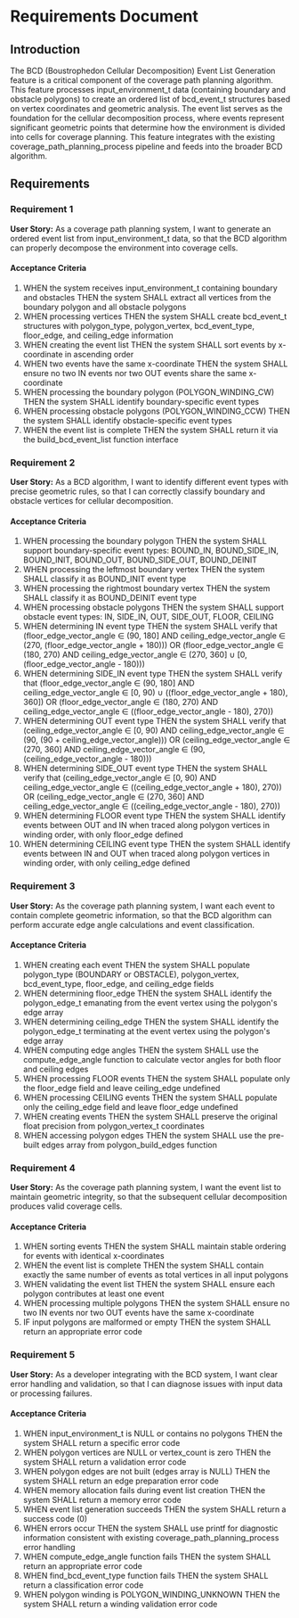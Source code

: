 # Requirements Document

## Introduction

The BCD (Boustrophedon Cellular Decomposition) Event List Generation feature is a critical component of the coverage path planning algorithm. This feature processes input_environment_t data (containing boundary and obstacle polygons) to create an ordered list of bcd_event_t structures based on vertex coordinates and geometric analysis. The event list serves as the foundation for the cellular decomposition process, where events represent significant geometric points that determine how the environment is divided into cells for coverage planning. This feature integrates with the existing coverage_path_planning_process pipeline and feeds into the broader BCD algorithm.

## Requirements

### Requirement 1

**User Story:** As a coverage path planning system, I want to generate an ordered event list from input_environment_t data, so that the BCD algorithm can properly decompose the environment into coverage cells.

#### Acceptance Criteria

1. WHEN the system receives input_environment_t containing boundary and obstacles THEN the system SHALL extract all vertices from the boundary polygon and all obstacle polygons
2. WHEN processing vertices THEN the system SHALL create bcd_event_t structures with polygon_type, polygon_vertex, bcd_event_type, floor_edge, and ceiling_edge information
3. WHEN creating the event list THEN the system SHALL sort events by x-coordinate in ascending order
4. WHEN two events have the same x-coordinate THEN the system SHALL ensure no two IN events nor two OUT events share the same x-coordinate
5. WHEN processing the boundary polygon (POLYGON_WINDING_CW) THEN the system SHALL identify boundary-specific event types
6. WHEN processing obstacle polygons (POLYGON_WINDING_CCW) THEN the system SHALL identify obstacle-specific event types
7. WHEN the event list is complete THEN the system SHALL return it via the build_bcd_event_list function interface

### Requirement 2

**User Story:** As a BCD algorithm, I want to identify different event types with precise geometric rules, so that I can correctly classify boundary and obstacle vertices for cellular decomposition.

#### Acceptance Criteria

1. WHEN processing the boundary polygon THEN the system SHALL support boundary-specific event types: BOUND_IN, BOUND_SIDE_IN, BOUND_INIT, BOUND_OUT, BOUND_SIDE_OUT, BOUND_DEINIT
2. WHEN processing the leftmost boundary vertex THEN the system SHALL classify it as BOUND_INIT event type
3. WHEN processing the rightmost boundary vertex THEN the system SHALL classify it as BOUND_DEINIT event type
4. WHEN processing obstacle polygons THEN the system SHALL support obstacle event types: IN, SIDE_IN, OUT, SIDE_OUT, FLOOR, CEILING
5. WHEN determining IN event type THEN the system SHALL verify that (floor_edge_vector_angle ∈ (90, 180] AND ceiling_edge_vector_angle ∈ (270, (floor_edge_vector_angle + 180))) OR (floor_edge_vector_angle ∈ (180, 270) AND ceiling_edge_vector_angle ∈ (270, 360] ∪ [0, (floor_edge_vector_angle - 180)))
6. WHEN determining SIDE_IN event type THEN the system SHALL verify that (floor_edge_vector_angle ∈ (90, 180] AND ceiling_edge_vector_angle ∈ [0, 90) ∪ ((floor_edge_vector_angle + 180), 360]) OR (floor_edge_vector_angle ∈ (180, 270) AND ceiling_edge_vector_angle ∈ ((floor_edge_vector_angle - 180), 270))
7. WHEN determining OUT event type THEN the system SHALL verify that (ceiling_edge_vector_angle ∈ [0, 90) AND ceiling_edge_vector_angle ∈ (90, (90 + ceiling_edge_vector_angle))) OR (ceiling_edge_vector_angle ∈ (270, 360] AND ceiling_edge_vector_angle ∈ (90, (ceiling_edge_vector_angle - 180)))
8. WHEN determining SIDE_OUT event type THEN the system SHALL verify that (ceiling_edge_vector_angle ∈ [0, 90) AND ceiling_edge_vector_angle ∈ ((ceiling_edge_vector_angle + 180), 270)) OR (ceiling_edge_vector_angle ∈ (270, 360] AND ceiling_edge_vector_angle ∈ ((ceiling_edge_vector_angle - 180), 270))
9. WHEN determining FLOOR event type THEN the system SHALL identify events between OUT and IN when traced along polygon vertices in winding order, with only floor_edge defined
10. WHEN determining CEILING event type THEN the system SHALL identify events between IN and OUT when traced along polygon vertices in winding order, with only ceiling_edge defined

### Requirement 3

**User Story:** As the coverage path planning system, I want each event to contain complete geometric information, so that the BCD algorithm can perform accurate edge angle calculations and event classification.

#### Acceptance Criteria

1. WHEN creating each event THEN the system SHALL populate polygon_type (BOUNDARY or OBSTACLE), polygon_vertex, bcd_event_type, floor_edge, and ceiling_edge fields
2. WHEN determining floor_edge THEN the system SHALL identify the polygon_edge_t emanating from the event vertex using the polygon's edge array
3. WHEN determining ceiling_edge THEN the system SHALL identify the polygon_edge_t terminating at the event vertex using the polygon's edge array
4. WHEN computing edge angles THEN the system SHALL use the compute_edge_angle function to calculate vector angles for both floor and ceiling edges
5. WHEN processing FLOOR events THEN the system SHALL populate only the floor_edge field and leave ceiling_edge undefined
6. WHEN processing CEILING events THEN the system SHALL populate only the ceiling_edge field and leave floor_edge undefined
7. WHEN creating events THEN the system SHALL preserve the original float precision from polygon_vertex_t coordinates
8. WHEN accessing polygon edges THEN the system SHALL use the pre-built edges array from polygon_build_edges function

### Requirement 4

**User Story:** As the coverage path planning system, I want the event list to maintain geometric integrity, so that the subsequent cellular decomposition produces valid coverage cells.

#### Acceptance Criteria

1. WHEN sorting events THEN the system SHALL maintain stable ordering for events with identical x-coordinates
2. WHEN the event list is complete THEN the system SHALL contain exactly the same number of events as total vertices in all input polygons
3. WHEN validating the event list THEN the system SHALL ensure each polygon contributes at least one event
4. WHEN processing multiple polygons THEN the system SHALL ensure no two IN events nor two OUT events have the same x-coordinate
5. IF input polygons are malformed or empty THEN the system SHALL return an appropriate error code

### Requirement 5

**User Story:** As a developer integrating with the BCD system, I want clear error handling and validation, so that I can diagnose issues with input data or processing failures.

#### Acceptance Criteria

1. WHEN input_environment_t is NULL or contains no polygons THEN the system SHALL return a specific error code
2. WHEN polygon vertices are NULL or vertex_count is zero THEN the system SHALL return a validation error code
3. WHEN polygon edges are not built (edges array is NULL) THEN the system SHALL return an edge preparation error code
4. WHEN memory allocation fails during event list creation THEN the system SHALL return a memory error code
5. WHEN event list generation succeeds THEN the system SHALL return a success code (0)
6. WHEN errors occur THEN the system SHALL use printf for diagnostic information consistent with existing coverage_path_planning_process error handling
7. WHEN compute_edge_angle function fails THEN the system SHALL return an appropriate error code
8. WHEN find_bcd_event_type function fails THEN the system SHALL return a classification error code
9. WHEN polygon winding is POLYGON_WINDING_UNKNOWN THEN the system SHALL return a winding validation error code